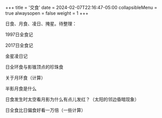 +++
title = '交食'
date = 2024-02-07T22:16:47-05:00
collapsibleMenu = true
alwaysopen = false
weight = 1
+++

日食、月食、凌日、掩星。待整理：

1997日全食记

2017日全食记

金星凌日记

日全环食与影锥顶点的珍珠食

关于月环食（计算）

半影月食是什么

日食发生时太空看月影为什么有点儿发红？（太阳的邻边昏暗现象）

日全食比日偏食好看一万倍（一些计算）
